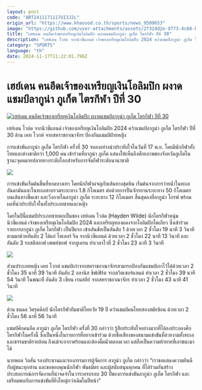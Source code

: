```yaml
---
layout: post
code: "ART2411171117UI3J2L"
origin_url: "https://www.khaosod.co.th/sports/news_9509653"
image: "https://github.com/user-attachments/assets/2f324d2e-9773-4c68-be40-6b18cc16702f"
title: "เฮย์เดน คนอึดเจ้าของเหรียญเงินโอลิมปิก ผงาดแชมป์ลากูน่า ภูเก็ต ไตรกีฬา ปีที่ 30"
description: "เฮย์เดน ไวล์ด จากนิวซีแลนด์ เจ้าของเหรียญเงินโอลิมปิก 2024 คว้าแชมป์ลากูน่า ภูเก็ต ไตรกีฬา ปีที่ 30 ด้าน  เคท โวกห์ จากสหราชอาณาจักร ป้องกันแชมป์ฝ่ายหญิง"
category: "SPORTS"
language: "th"
date: 2024-11-17T11:22:01.796Z
---
```


# เฮย์เดน คนอึดเจ้าของเหรียญเงินโอลิมปิก ผงาดแชมป์ลากูน่า ภูเก็ต ไตรกีฬา ปีที่ 30

[![เฮย์เดน คนอึดเจ้าของเหรียญเงินโอลิมปิก ผงาดแชมป์ลากูน่า ภูเก็ต ไตรกีฬา ปีที่ 30](https://www.khaosod.co.th/wpapp/uploads/2024/11/Hayden.jpg "เฮย์เดน คนอึดเจ้าของเหรียญเงินโอลิมปิก ผงาดแชมป์ลากูน่า ภูเก็ต ไตรกีฬา ปีที่ 30")](https://www.khaosod.co.th/wpapp/uploads/2024/11/Hayden.jpg)

เฮย์เดน ไวล์ด จากนิวซีแลนด์ เจ้าของเหรียญเงินโอลิมปิก 2024 คว้าแชมป์ลากูน่า ภูเก็ต ไตรกีฬา ปีที่ 30 ด้าน เคท โวกห์ จากสหราชอาณาจักร ป้องกันแชมป์ฝ่ายหญิง

การแข่งขันลากูน่า ภูเก็ต ไตรกีฬา ครั้งที่ 30 จบลงอย่างน่าประทับใจในวันที่ 17 พ.ย. โดยมีนักกีฬาทั้งไทยและต่างชาติกว่า 1,000 คน เข้าร่วมที่ลากูน่า ภูเก็ต แสดงให้เห็นถึงศักยภาพของจังหวัดภูเก็ตในฐานะจุดหมายปลายทางระดับโลกสำหรับการจัดกีฬาระดับนานาชาติ

![](https://www.khaosod.co.th/wpapp/uploads/2024/11/Laguna-Phuket-Triathlon-2024-9-696x464.jpg)

การแข่งขันเริ่มต้นขึ้นที่หาดบางเทา โดยนักกีฬาผจญกับเส้นทางสุดหิน เริ่มต้นจากการว่ายน้ำในทะเลอันดามันและในทะเลสาบรวมระยะทาง 1.8 กิโลเมตร ต่อด้วยการปั่นจักรยานระยะทาง 50 กิโลเมตรบนเส้นทางขึ้นเขา และวิ่งภายในลากูน่า ภูเก็ต ระยะทาง 12 กิโลเมตร สิ้นสุดลงที่ลากูน่า โกรฟ พร้อมผลที่น่าประทับใจในทั้งประเภทชายและหญิง

โดยในปีนี้แชมป์ประเภทชายตกเป็นของ เฮย์เดน ไวล์ด (Hayden Wilde) นักไตรกีฬาหนุ่มนิวซีแลนด์ เจ้าของเหรียญเงินโอลิมปิก 2024 และเหรียญทองแดงจากโอลิมปิกโตเกียว ซึ่งเข้าร่วมรายการลากูน่า ภูเก็ต ไตรกีฬา เป็นปีแรก เข้าเส้นชัยเป็นอันดับ 1 ด้วยเวลา 2 ชั่วโมง 19 นาที 3 วินาที ตามมาด้วยอันดับ 2 ได้แก่ ไทเลอร์ รีด จากนิวซีแลนด์ ด้วยเวลา 2 ชั่วโมง 22 นาที 13 วินาที และอันดับ 3 รอสตีสลาฟ เพพท์ซอฟ จากยูเครน ทำเวลาไวที่ 2 ชั่วโมง 23 นาที 3 วินาที

![](https://www.khaosod.co.th/wpapp/uploads/2024/11/Laguna-Phuket-Triathlon-2024_Pro-Male-696x464.jpg)

ส่วนประเภทหญิง เคท โวกห์ แชมป์เก่าจากสหราชอาณาจักรสามารถป้องกันแชมป์เอาไว้ได้ด้วยเวลา 2 ชั่วโมง 35 นาที 39 วินาที อันดับ 2 อลานิส ซิฟเฟิร์ต จากสวิตเซอร์แลนด์ ทำเวลา 2 ชั่วโมง 39 นาที 54 วินาที ในขณะที่ อันดับ 3 เซียน เรนสลีย์ จากสหราชอาณาจักร ทำเวลา 2 ชั่วโมง 43 นาที 41 วินาที

![](https://www.khaosod.co.th/wpapp/uploads/2024/11/เคท-โวกห์-Kate-Waugh-center-021-696x464.jpg)

ด้าน ธนดล วิศรุตศิลป์ นักไตรกีฬาทีมชาติไทยวัย 19 ปี คว้าแชมป์คนไทยสองสมัยซ้อน ด้วยเวลา 2 ชั่วโมง 56 นาที 56 วินาที

แชมป์ศึกคนอึด ลากูน่า ภูเก็ต ไตรกีฬา ครั้งที่ 30 กล่าวว่า รู้สึกประทับใจอย่างมากที่ได้ลงประลองศึกไตรกีฬาในครั้งนี้ ซึ่งเป็นหนึ่งในรายการที่อยากเข้าร่วม ด้วยชื่อเสียงของสนามแข่งขันที่สวยงามทั้งทะเลและธรรมชาติรายล้อม ถึงแม้จะอากาศร้อนและต้องดื่มน้ำตลอดเวลา แต่ถือเป็นความท้าทายที่เอาชนะมาได้

นายพอล วิลสัน รองประธานและรองกรรมการผู้จัดการ ลากูน่า ภูเก็ต กล่าวว่า “เราขอแสดงความยินดีกับผู้ชนะทุกท่าน และขอขอบคุณนักกีฬา พันธมิตร และผู้สนับสนุนทุกคน ที่ได้ร่วมกันสร้างประสบการณ์การจัดงานที่น่าจดจำในวาระครบรอบ 30 ปีของการแข่งขันลากูน่า ภูเก็ต ไตรกีฬา และเตรียมพบกับการแข่งขันที่ยิ่งใหญ่กว่าเดิมในปีหน้า”